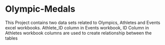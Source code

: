# Olympic-Medals
This Project contains two data sets related to Olympics,
Athletes and Events excel workbooks.
Athlete_ID column in Events workbook, ID Column in Athletes workbook columns are used to create relationship between the tables



